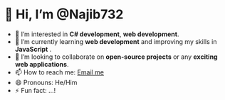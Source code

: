 # 👋 Hi, I’m @Najib732

- 👀 I’m interested in **C# development**, **web development**.
- 🌱 I’m currently learning **web development** and improving my skills in **JavaScript** .
- 💞️ I’m looking to collaborate on **open-source projects** or any **exciting web applications**.
- 📫 How to reach me: [Email me](mailto:najibmahfuj24@gmail.com)
- 😄 Pronouns: He/Him
- ⚡ Fun fact: ...!

<!---
Najib732/Najib732 is a ✨ special ✨ repository because its `README.md` (this file) appears on your GitHub profile.
You can click the Preview link to take a look at your changes.
--->
